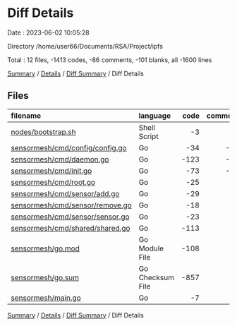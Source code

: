 # Diff Details

Date : 2023-06-02 10:05:28

Directory /home/user66/Documents/RSA/Project/ipfs

Total : 12 files,  -1413 codes, -86 comments, -101 blanks, all -1600 lines

[Summary](results.md) / [Details](details.md) / [Diff Summary](diff.md) / Diff Details

## Files
| filename | language | code | comment | blank | total |
| :--- | :--- | ---: | ---: | ---: | ---: |
| [nodes/bootstrap.sh](/nodes/bootstrap.sh) | Shell Script | -3 | 0 | -1 | -4 |
| [sensormesh/cmd/config/config.go](/sensormesh/cmd/config/config.go) | Go | -34 | -16 | -5 | -55 |
| [sensormesh/cmd/daemon.go](/sensormesh/cmd/daemon.go) | Go | -123 | -35 | -26 | -184 |
| [sensormesh/cmd/init.go](/sensormesh/cmd/init.go) | Go | -73 | -10 | -13 | -96 |
| [sensormesh/cmd/root.go](/sensormesh/cmd/root.go) | Go | -25 | -6 | -6 | -37 |
| [sensormesh/cmd/sensor/add.go](/sensormesh/cmd/sensor/add.go) | Go | -29 | -4 | -13 | -46 |
| [sensormesh/cmd/sensor/remove.go](/sensormesh/cmd/sensor/remove.go) | Go | -18 | -4 | -6 | -28 |
| [sensormesh/cmd/sensor/sensor.go](/sensormesh/cmd/sensor/sensor.go) | Go | -23 | -4 | -4 | -31 |
| [sensormesh/cmd/shared/shared.go](/sensormesh/cmd/shared/shared.go) | Go | -113 | -4 | -19 | -136 |
| [sensormesh/go.mod](/sensormesh/go.mod) | Go Module File | -108 | 0 | -4 | -112 |
| [sensormesh/go.sum](/sensormesh/go.sum) | Go Checksum File | -857 | 0 | -1 | -858 |
| [sensormesh/main.go](/sensormesh/main.go) | Go | -7 | -3 | -3 | -13 |

[Summary](results.md) / [Details](details.md) / [Diff Summary](diff.md) / Diff Details